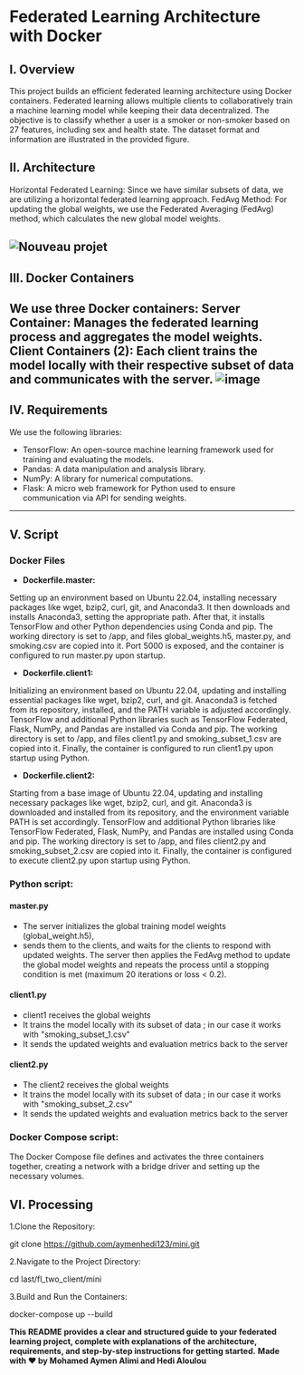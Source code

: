 # Federated Learning Architecture with Docker
## I. Overview
This project builds an efficient federated learning architecture using Docker containers. Federated learning allows multiple clients to collaboratively train a machine learning model while keeping their data decentralized. The objective is to classify whether a user is a smoker or non-smoker based on 27 features, including sex and health state. The dataset format and information are illustrated in the provided figure.
## II. Architecture
Horizontal Federated Learning: Since we have similar subsets of data, we are utilizing a horizontal federated learning approach.
FedAvg Method: For updating the global weights, we use the Federated Averaging (FedAvg) method, which calculates the new global model weights.

![Nouveau projet](https://github.com/aymenhedi123/mini/assets/173182629/fe268b8d-d93e-492b-a651-9f4b2c08c4f6)
---
## III. Docker Containers
We use three Docker containers:
Server Container: Manages the federated learning process and aggregates the model weights.
Client Containers (2): Each client trains the model locally with their respective subset of data and communicates with the server.
![image](https://github.com/aymenhedi123/mini/assets/173182629/5f096fa6-e4f4-4acc-bafa-e5b6fb9857f0)
---

## IV. Requirements
We use the following libraries:

- TensorFlow: An open-source machine learning framework used for training and evaluating the models.
- Pandas: A data manipulation and analysis library.
- NumPy: A library for numerical computations.
- Flask: A micro web framework for Python used to ensure communication via API for sending weights.
---

## V. Script
### Docker Files
- **Dockerfile.master:**

Setting up an environment based on Ubuntu 22.04, installing necessary packages like wget, bzip2, curl, git, and Anaconda3.
It then downloads and installs Anaconda3, setting the appropriate path. After that, it installs TensorFlow and other Python dependencies using Conda and pip.
The working directory is set to /app, and files global_weights.h5, master.py, and smoking.csv are copied into it.
Port 5000 is exposed, and the container is configured to run master.py upon startup.
- **Dockerfile.client1:**
  
Initializing an environment based on Ubuntu 22.04, updating and installing essential packages like wget, bzip2, curl, and git.
Anaconda3 is fetched from its repository, installed, and the PATH variable is adjusted accordingly.
TensorFlow and additional Python libraries such as TensorFlow Federated, Flask, NumPy, and Pandas are installed via Conda and pip. The working directory is set to /app, and files client1.py and smoking_subset_1.csv are copied into it. Finally, the container is configured to run client1.py upon startup using Python.
- **Dockerfile.client2:**
  
Starting from a base image of Ubuntu 22.04, updating and installing necessary packages like wget, bzip2, curl, and git.
Anaconda3 is downloaded and installed from its repository, and the environment variable PATH is set accordingly.
TensorFlow and additional Python libraries like TensorFlow Federated, Flask, NumPy, and Pandas are installed using Conda and pip.
The working directory is set to /app, and files client2.py and smoking_subset_2.csv are copied into it.
Finally, the container is configured to execute client2.py upon startup using Python.

### Python script:
#### master.py
- The server initializes the global training model weights (global_weight.h5),
- sends them to the clients, and waits for the clients to respond with updated weights. The server then applies the FedAvg method to update the global model weights and repeats the process until a stopping condition is met (maximum 20 iterations or loss < 0.2).

#### client1.py
- client1 receives the global weights
- It trains the model locally with its subset of data ; in our case it works with "smoking_subset_1.csv"
- It sends the updated weights and evaluation metrics back to the server

#### client2.py
- The client2 receives the global weights
- It trains the model locally with its subset of data ; in our case it works with "smoking_subset_2.csv"
- It sends the updated weights and evaluation metrics back to the server

### Docker Compose script:
The Docker Compose file defines and activates the three containers together, creating a network with a bridge driver and setting up the necessary volumes.

## VI. Processing
1.Clone the Repository:

git clone https://github.com/aymenhedi123/mini.git

2.Navigate to the Project Directory:

cd last/fl_two_client/mini 

3.Build and Run the Containers:

docker-compose up --build

**This README provides a clear and structured guide to your federated learning project, complete with explanations of the architecture, requirements, and step-by-step instructions for getting started.**
**Made with :heart: by Mohamed Aymen Alimi and Hedi Aloulou**



